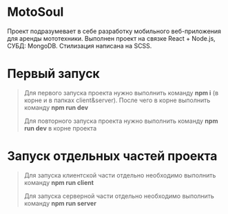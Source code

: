 # MotoSoul

Проект подразумевает в себе разработку мобильного веб-приложения для аренды мототехники.
Выполнен проект на связке React + Node.js, СУБД: MongoDB. Стилизация написана на SCSS.

# Первый запуск

> Для первого запуска проекта нужно выполнить команду **npm i** (в корне и в папках client&server). После чего в корне выполнить команду **npm run dev**
>
> Для повторного запуска проекта нужно выполнить команду **npm run dev** в корне проекта

# Запуск отдельных частей проекта

> Для запуска клиентской части отдельно необходимо выполнить команду **npm run client**
>
> Для запуска серверной части отдельно необходимо выполнить команду **npm run server**
